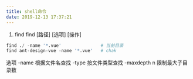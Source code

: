 ```yaml
---
title: shell命令
date: 2019-12-13 17:37:21
---
```

1. find
find [路径] [选项] [操作]

```s
find ./ -name '*.vue'               # 当前目录
find ant-design-vue -name '*.vue'   # chak    
``` 

选项 
-name 根据文件名查找
-type 按文件类型查找
-maxdepth n 限制最大子目录数